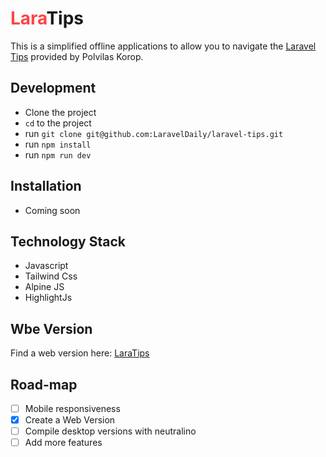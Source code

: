 # <span style="color: #F44;">Lara</span>Tips
This is a simplified offline applications to allow you to navigate the [Laravel Tips](https://github.com/LaravelDaily/laravel-tips/) 
provided by Polvilas Korop.

## Development 
- Clone the project
- `cd` to the project
- run `git clone git@github.com:LaravelDaily/laravel-tips.git`
- run `npm install`
- run `npm run dev`
## Installation
- Coming soon

## Technology Stack
- Javascript
- Tailwind Css
- Alpine JS
- HighlightJs

## Wbe Version
Find a web version here: [LaraTips](https://laratips.ringlesoft.com)

## Road-map
- [ ] Mobile responsiveness
- [x] Create a Web Version
- [ ] Compile desktop versions with neutralino
- [ ] Add more features